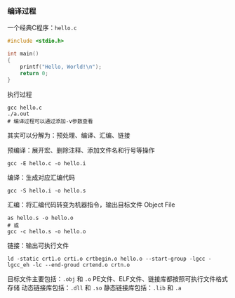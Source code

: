 ### 编译过程

一个经典C程序：`hello.c`

```c
#include <stdio.h>

int main()
{
    printf("Hello, World!\n");
    return 0;
}
```

执行过程

```shell
gcc hello.c
./a.out
# 编译过程可以通过添加-v参数查看
```

其实可以分解为：预处理、编译、汇编、链接

预编译：展开宏、删除注释、添加文件名和行号等操作

```shell
gcc -E hello.c -o hello.i
```

编译：生成对应汇编代码

```shell
gcc -S hello.i -o hello.s
```

汇编：将汇编代码转变为机器指令，输出目标文件 Object File

```shell
as hello.s -o hello.o
# 或
gcc -c hello.s -o hello.o
```

链接：输出可执行文件

```shell
ld -static crt1.o crti.o crtbegin.o hello.o --start-group -lgcc -lgcc_eh -lc --end-groud crtend.o crtn.o
```

目标文件主要包括：`.obj` 和 `.o`
PE文件、ELF文件、链接库都按照可执行文件格式存储
动态链接库包括：`.dll` 和 `.so`
静态链接库包括：`.lib` 和 `.a`